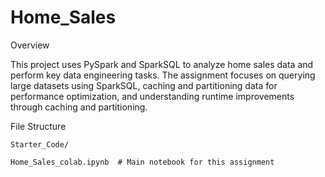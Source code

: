 # Home_Sales

  Overview

This project uses PySpark and SparkSQL to analyze home sales data and perform key data engineering tasks. The assignment focuses on querying large datasets using SparkSQL, caching and partitioning data for performance optimization, and understanding runtime improvements through caching and partitioning.

  File Structure

    Starter_Code/

    Home_Sales_colab.ipynb  # Main notebook for this assignment
